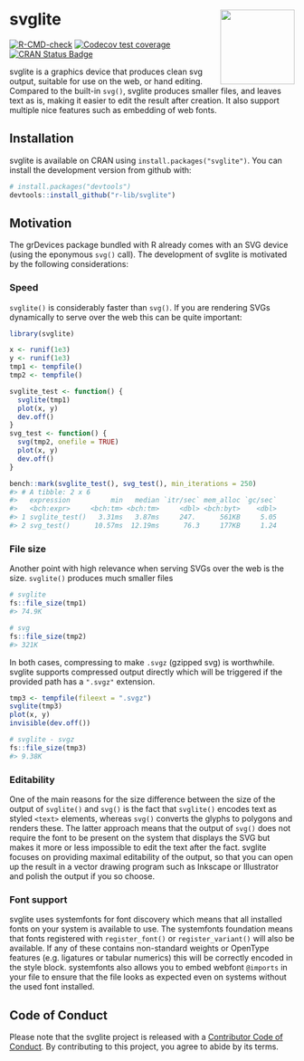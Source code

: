 
<!-- README.md is generated from README.Rmd. Please edit that file -->

# svglite <a href='https://svglite.r-lib.org'><img src="man/figures/logo.png" align="right" height="131.5"/></a>

<!-- badges: start -->

[![R-CMD-check](https://github.com/r-lib/svglite/workflows/R-CMD-check/badge.svg)](https://github.com/r-lib/svglite/actions)
[![Codecov test
coverage](https://codecov.io/gh/r-lib/svglite/branch/master/graph/badge.svg)](https://codecov.io/gh/r-lib/svglite?branch=master)
[![CRAN Status
Badge](http://www.r-pkg.org/badges/version/svglite)](https://cran.r-project.org/package=svglite)

<!-- badges: end -->

svglite is a graphics device that produces clean svg output, suitable
for use on the web, or hand editing. Compared to the built-in `svg()`,
svglite produces smaller files, and leaves text as is, making it easier
to edit the result after creation. It also support multiple nice
features such as embedding of web fonts.

## Installation

svglite is available on CRAN using `install.packages("svglite")`. You
can install the development version from github with:

``` r
# install.packages("devtools")
devtools::install_github("r-lib/svglite")
```

## Motivation

The grDevices package bundled with R already comes with an SVG device
(using the eponymous `svg()` call). The development of svglite is
motivated by the following considerations:

### Speed

`svglite()` is considerably faster than `svg()`. If you are rendering
SVGs dynamically to serve over the web this can be quite important:

``` r
library(svglite)

x <- runif(1e3)
y <- runif(1e3)
tmp1 <- tempfile()
tmp2 <- tempfile()

svglite_test <- function() {
  svglite(tmp1)
  plot(x, y)
  dev.off()
}
svg_test <- function() {
  svg(tmp2, onefile = TRUE)
  plot(x, y)
  dev.off()
}

bench::mark(svglite_test(), svg_test(), min_iterations = 250)
#> # A tibble: 2 x 6
#>   expression          min   median `itr/sec` mem_alloc `gc/sec`
#>   <bch:expr>     <bch:tm> <bch:tm>     <dbl> <bch:byt>    <dbl>
#> 1 svglite_test()   3.31ms   3.87ms     247.      561KB     5.05
#> 2 svg_test()      10.57ms  12.19ms      76.3     177KB     1.24
```

### File size

Another point with high relevance when serving SVGs over the web is the
size. `svglite()` produces much smaller files

``` r
# svglite
fs::file_size(tmp1)
#> 74.9K

# svg
fs::file_size(tmp2)
#> 321K
```

In both cases, compressing to make `.svgz` (gzipped svg) is worthwhile.
svglite supports compressed output directly which will be triggered if
the provided path has a `".svgz"` extension.

``` r
tmp3 <- tempfile(fileext = ".svgz")
svglite(tmp3)
plot(x, y)
invisible(dev.off())

# svglite - svgz
fs::file_size(tmp3)
#> 9.38K
```

### Editability

One of the main reasons for the size difference between the size of the
output of `svglite()` and `svg()` is the fact that `svglite()` encodes
text as styled `<text>` elements, whereas `svg()` converts the glyphs to
polygons and renders these. The latter approach means that the output of
`svg()` does not require the font to be present on the system that
displays the SVG but makes it more or less impossible to edit the text
after the fact. svglite focuses on providing maximal editability of the
output, so that you can open up the result in a vector drawing program
such as Inkscape or Illustrator and polish the output if you so choose.

### Font support

svglite uses systemfonts for font discovery which means that all
installed fonts on your system is available to use. The systemfonts
foundation means that fonts registered with `register_font()` or
`register_variant()` will also be available. If any of these contains
non-standard weights or OpenType features (e.g. ligatures or tabular
numerics) this will be correctly encoded in the style block. systemfonts
also allows you to embed webfont `@imports` in your file to ensure that
the file looks as expected even on systems without the used font
installed.

## Code of Conduct

Please note that the svglite project is released with a [Contributor
Code of Conduct](https://svglite.r-lib.org/CODE_OF_CONDUCT.html). By
contributing to this project, you agree to abide by its terms.
